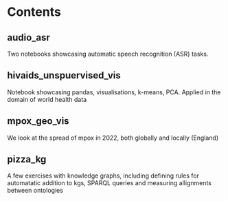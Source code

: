 # Contents

## audio_asr
Two notebooks showcasing automatic speech recognition (ASR) tasks. 
## hivaids_unspuervised_vis
Notebook showcasing pandas, visualisations, k-means, PCA. Applied in the domain of world health data
## mpox_geo_vis
We look at the spread of mpox in 2022, both globally and locally (England)
## pizza_kg
A few exercises with knowledge graphs, including defining rules for automatatic addition to kgs, SPARQL queries and measuring allignments between ontologies

